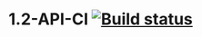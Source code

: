 # 1.2-API-CI  [![Build status](https://ci.appveyor.com/api/projects/status/ckx74900whh8dj98?svg=true)](https://ci.appveyor.com/project/k2wln/1-2-api-ci)
